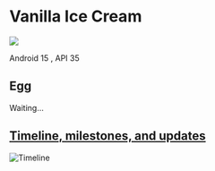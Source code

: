 # Vanilla Ice Cream

![](https://developer.android.com/about/versions/15/images/android-15-green.svg)

Android 15 , API 35

## Egg

Waiting...

## [Timeline, milestones, and updates](https://developer.android.com/about/versions/15/overview#timeline)

![Timeline](https://developer.android.com/static/about/versions/15/images/timeline-desktop-en.png)

